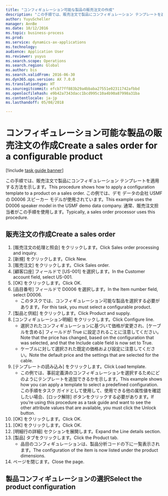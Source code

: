 ```yaml
--- 
title: "コンフィギュレーション可能な製品の販売注文の作成"
description: "この手順では、販売注文で製品にコンフィギュレーション テンプレートを適用する方法を示します。"
author: YuyuScheller
manager: AnnBe
ms.date: 10/12/2016
ms.topic: business-process
ms.prod: 
ms.service: dynamics-ax-applications
ms.technology: 
audience: Application User
ms.reviewer: yuyus
ms.search.scope: Operations
ms.search.region: Global
ms.author: bis
ms.search.validFrom: 2016-06-30
ms.dyn365.ops.version: AX 7.0.0
ms.translationtype: HT
ms.sourcegitcommit: efcb77ff883b29a4bbaba27551e02311742afbbd
ms.openlocfilehash: e9b42a7343dacc1bcd995c10a4b90a87998a31ba
ms.contentlocale: ja-jp
ms.lasthandoff: 05/08/2018

---
```

# <a name="create-a-sales-order-for-a-configurable-product"></a><span data-ttu-id="3abbb-103">コンフィギュレーション可能な製品の販売注文の作成</span><span class="sxs-lookup"><span data-stu-id="3abbb-103">Create a sales order for a configurable product</span></span>

[!include [task guide banner](../../includes/task-guide-banner.md)]

<span data-ttu-id="3abbb-104">この手順では、販売注文で製品にコンフィギュレーション テンプレートを適用する方法を示します。</span><span class="sxs-lookup"><span data-stu-id="3abbb-104">This procedure shows how to apply a configuration template to a product on a sales order.</span></span> <span data-ttu-id="3abbb-105">この例では、デモ データの会社 USMF の D0006 スピーカー モデルが使用されています。</span><span class="sxs-lookup"><span data-stu-id="3abbb-105">This example uses the D0006 speaker model in the USMF demo data company.</span></span> <span data-ttu-id="3abbb-106">通常、販売注文担当者がこの手順を使用します。</span><span class="sxs-lookup"><span data-stu-id="3abbb-106">Typically, a sales order processor uses this procedure.</span></span>


## <a name="create-a-sales-order"></a><span data-ttu-id="3abbb-107">販売注文の作成</span><span class="sxs-lookup"><span data-stu-id="3abbb-107">Create a sales order</span></span>
1. <span data-ttu-id="3abbb-108">[販売注文の処理と照会] をクリックします。</span><span class="sxs-lookup"><span data-stu-id="3abbb-108">Click Sales order processing and inquiry.</span></span>
2. <span data-ttu-id="3abbb-109">[新規] をクリックします。</span><span class="sxs-lookup"><span data-stu-id="3abbb-109">Click New.</span></span>
3. <span data-ttu-id="3abbb-110">[販売注文] をクリックします。</span><span class="sxs-lookup"><span data-stu-id="3abbb-110">Click Sales order.</span></span>
4. <span data-ttu-id="3abbb-111">[顧客口座] フィールドで [US-001] を選択します。</span><span class="sxs-lookup"><span data-stu-id="3abbb-111">In the Customer account field, select US-001.</span></span> 
5. <span data-ttu-id="3abbb-112">[OK] をクリックします。</span><span class="sxs-lookup"><span data-stu-id="3abbb-112">Click OK.</span></span>
6. <span data-ttu-id="3abbb-113">[品目番号] フィールドで D0006 を選択します。</span><span class="sxs-lookup"><span data-stu-id="3abbb-113">In the Item number field, select D0006.</span></span>
    * <span data-ttu-id="3abbb-114">このタスクでは、コンフィギュレーション可能な製品を選択する必要があります。</span><span class="sxs-lookup"><span data-stu-id="3abbb-114">For this task, you must select a configurable product.</span></span>  
7. <span data-ttu-id="3abbb-115">[製品と供給] をクリックします。</span><span class="sxs-lookup"><span data-stu-id="3abbb-115">Click Product and supply.</span></span>
8. <span data-ttu-id="3abbb-116">[コンフィギュレーション明細] をクリックします。</span><span class="sxs-lookup"><span data-stu-id="3abbb-116">Click Configure line.</span></span>
    * <span data-ttu-id="3abbb-117">選択されたコンフィギュレーションに基づいて価格が変更され、[ケーブルを含める] フィールドが True に設定されることに注意してください。</span><span class="sxs-lookup"><span data-stu-id="3abbb-117">Note that the price has changed, based on the configuration that was selected, and that the Include cable field is now set to True.</span></span>  
    * <span data-ttu-id="3abbb-118">ケーブルに対して選択された既定の価格および設定に注意してください。</span><span class="sxs-lookup"><span data-stu-id="3abbb-118">Note the default price and the settings that are selected for the cable.</span></span>  
9. <span data-ttu-id="3abbb-119">[テンプレートの読み込み] をクリックします。</span><span class="sxs-lookup"><span data-stu-id="3abbb-119">Click Load template.</span></span>
    * <span data-ttu-id="3abbb-120">この例では、事前定義済のコンフィギュレーションを選択するためにどのようにテンプレートを追加できるかを示します。</span><span class="sxs-lookup"><span data-stu-id="3abbb-120">This example shows how you can apply a template to select a predefined configuration.</span></span> <span data-ttu-id="3abbb-121">この手順をタスク ガイドとして使用して、使用できる他の属性値を確認したい場合、[ロック解除] ボタンをクリックする必要があります。</span><span class="sxs-lookup"><span data-stu-id="3abbb-121">If you’re using this procedure as a task guide and want to see the other attribute values that are available, you must click the Unlock button.</span></span>  
10. <span data-ttu-id="3abbb-122">[OK] をクリックします。</span><span class="sxs-lookup"><span data-stu-id="3abbb-122">Click OK.</span></span>
11. <span data-ttu-id="3abbb-123">[OK] をクリックします。</span><span class="sxs-lookup"><span data-stu-id="3abbb-123">Click OK.</span></span>
12. <span data-ttu-id="3abbb-124">[明細行の詳細] セクションを展開します。</span><span class="sxs-lookup"><span data-stu-id="3abbb-124">Expand the Line details section.</span></span>
13. <span data-ttu-id="3abbb-125">[製品] タブをクリックします。</span><span class="sxs-lookup"><span data-stu-id="3abbb-125">Click the Product tab.</span></span>
    * <span data-ttu-id="3abbb-126">品目のコンフィギュレーションは、製品分析コードの下に一覧表示されます。</span><span class="sxs-lookup"><span data-stu-id="3abbb-126">The configuration of the item is now listed under the product dimensions.</span></span>  
14. <span data-ttu-id="3abbb-127">ページを閉じます。</span><span class="sxs-lookup"><span data-stu-id="3abbb-127">Close the page.</span></span>

## <a name="select-the-product-configuration"></a><span data-ttu-id="3abbb-128">製品コンフィギュレーションの選択</span><span class="sxs-lookup"><span data-stu-id="3abbb-128">Select the product configuration</span></span>


